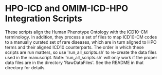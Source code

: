 # HPO-ICD and OMIM-ICD-HPO Integration Scripts

These scripts align the Human Phenotype Ontology with the ICD10-CM terminology. In addition, they process a set of files to map ICD10-CM codes to a manually curated set of rare diseases, which are in turn aligned to HPO terms and their aligned ICD10 counterparts. The order in which these scripts are run matters, so use 'run_all_scripts.sh' to re-create the data files used in the manuscript. Note: 'run_all_scripts.sh' will only work if the proper data files are in the directory 'RawDataFiles'. See the README in that directory for details. 

